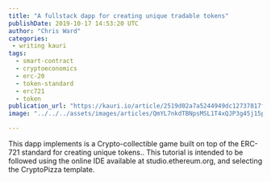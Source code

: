 ```yaml
---
title: "A fullstack dapp for creating unique tradable tokens"
publishDate: 2019-10-17 14:53:20 UTC
author: "Chris Ward"
categories:
 - writing kauri
tags:
  - smart-contract
  - cryptoeconomics
  - erc-20
  - token-standard
  - erc721
  - token
publication_url: "https://kauri.io/article/2519d02a7a5244949dc12737817f5798"
image: "../../../assets/images/articles/QmYL7nkdTBNpsMSL1T4xQJP3g45j15pxg6EBHCrvXuTY7k.png"

---
```


This dapp implements is a Crypto-collectible game built on top of the ERC-721 standard for creating unique tokens.. This tutorial is intended to be followed using the online IDE available at studio.ethereum.org, and selecting the CryptoPizza template.
